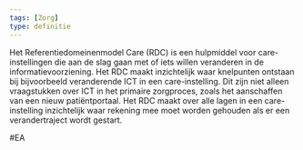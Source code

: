 ```yaml
---
tags: [Zorg]
type: definitie
---
```

Het Referentiedomeinenmodel Care (RDC) is een hulpmiddel voor care-instellingen die aan de slag gaan met of iets willen veranderen in de informatievoorziening. Het RDC maakt inzichtelijk waar knelpunten ontstaan bij bijvoorbeeld veranderende ICT in een care-instelling. Dit zijn niet alleen vraagstukken over ICT in het primaire zorgproces, zoals het aanschaffen van een nieuw patiëntportaal. Het RDC maakt over alle lagen in een care-instelling inzichtelijk waar rekening mee moet worden gehouden als er een verandertraject wordt gestart.

#EA